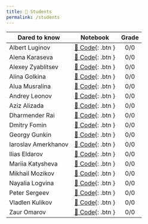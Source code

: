 ```yaml
---
title: 🧠 Students
permalink: /students
---
```


| Dared to know     | Notebook | Grade |
|----------------------|:------------------:|:---:|
| Albert Luginov   | [🐍 Code](https://colab.research.google.com/drive/1IRe5LgKz4yFiz0zLTzu0gU6M86a7Vgb1?usp=sharing){: .btn } | 0/0 |
| Alena Karaseva   | [🐍 Code](https://colab.research.google.com/drive/1RrzIStQ2bmFHP4E3nBxqoMD3ANpLRmQv?usp=sharing){: .btn } | 0/0 |
| Alexey Zyablitsev  | [🐍 Code](https://colab.research.google.com/drive/1fAarUwxlkXHwx8WplmMzf2JHAjjFOc_K?usp=sharing){: .btn } | 0/0 |
| Alina Golkina   | [🐍 Code](https://colab.research.google.com/drive/1hHjK-XzjtJ_DzPy0KN9aOMliSAz1y2ts?usp=sharing){: .btn } | 0/0 |
| Alua Musralina   | [🐍 Code](https://colab.research.google.com/drive/1dPw1jyOF3Cap7RGh4jNvQQg8G84DdT6y?usp=sharing){: .btn } | 0/0 |
| Andrey Leonov   | [🐍 Code](https://colab.research.google.com/drive/1db3i5vXyajO6xaoKok-uBoi8sdY4qa3N?usp=sharing){: .btn } | 0/0 |
| Aziz Alizada   | [🐍 Code](https://colab.research.google.com/drive/1XN_tSARSaWvkE_azcOCZllpMISP0ZMb8?usp=sharing){: .btn } | 0/0 |
| Dharmender Rai   | [🐍 Code](https://colab.research.google.com/drive/15C9S3TVza2GLefHdGFFmfiCPg4SLUzbh?usp=sharing){: .btn } | 0/0 |
| Dmitry Fomin   | [🐍 Code](https://colab.research.google.com/drive/1jUjffQJ2Bz4wMBQjAxGvVfo1rrujS9-a?usp=sharing){: .btn } | 0/0 |
| Georgy Gunkin   | [🐍 Code](https://colab.research.google.com/drive/1Yb7_KAuAhrQpjsnjUOCM_XRhTP9vEKqw?usp=sharing){: .btn } | 0/0 |
| Iaroslav Amerkhanov   | [🐍 Code](https://colab.research.google.com/drive/1uqNtA8W40_9Q5memAlEJj-1c1wRzc-nb?usp=sharing){: .btn } | 0/0 |
| Ilias Eldarov   | [🐍 Code](https://colab.research.google.com/drive/1Ete9pXXv5mGP5dxTl1oC-wguPnD0iNfv?usp=sharing){: .btn } | 0/0 |
| Mariia Katysheva   | [🐍 Code](https://colab.research.google.com/drive/1AbrAdaZ72TXsRFHKifjYM0BJ8pK6O2Gd?usp=sharing){: .btn } | 0/0 |
| Mikhail Mozikov   | [🐍 Code](https://colab.research.google.com/drive/1WU5B-TrB2OqPu8ZDtoks_vX-LBFK1x71?usp=sharing){: .btn } | 0/0 |
| Nayalia Logvina   | [🐍 Code](https://colab.research.google.com/drive/1ApZiWDsjiMV2OC4x_RdNVLTmOGI0tJfT?usp=sharing){: .btn } | 0/0 |
| Peter Sergeev   | [🐍 Code](https://colab.research.google.com/drive/1qMBvrpSElY3FRRCv_ECSmMZKIXyWqP3W?usp=sharing){: .btn } | 0/0 |
| Vladlen Kulikov   | [🐍 Code](https://colab.research.google.com/drive/14B3l1d7JLnimQh99bJsIbhJEAR_etlcL?usp=sharing){: .btn } | 0/0 |
| Zaur Omarov   | [🐍 Code](https://colab.research.google.com/drive/13rbSbz26aDt743RrRdluqZ6d4Jc8Dmpm?usp=sharing){: .btn } | 0/0 |
